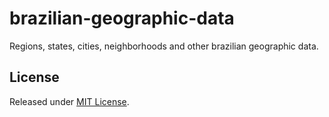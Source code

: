 # brazilian-geographic-data

Regions, states, cities, neighborhoods and other brazilian geographic data.

## License

Released under [MIT License](./LICENSE).
